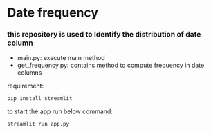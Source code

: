 # Date frequency #

### this repository is used to Identify the distribution of date column
    
  - main.py: execute main method
  - get_frequency.py: contains method to compute frequency in date columns
 
 requirement:
 
 ```pip install streamlit ```
 
 to start the app run below command:
 
 ```streamlit run app.py ```
